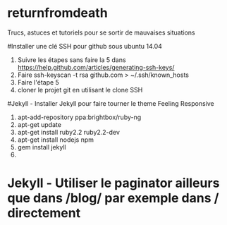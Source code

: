 # returnfromdeath
Trucs, astuces et tutoriels pour se sortir de mauvaises situations 

#Installer une clé SSH pour github sous ubuntu 14.04
1. Suivre les étapes sans faire la 5 dans https://help.github.com/articles/generating-ssh-keys/ 
2. Faire ssh-keyscan -t rsa github.com > ~/.ssh/known_hosts
3. Faire l'étape 5
4. cloner le projet git en utilisant le clone SSH

#Jekyll - Installer Jekyll pour faire tourner le theme Feeling Responsive
1. apt-add-repository ppa:brightbox/ruby-ng
2. apt-get update
3. apt-get install ruby2.2 ruby2.2-dev
4. apt-get install nodejs npm
5. gem install jekyll
6. 


# Jekyll - Utiliser le paginator ailleurs que dans /blog/ par exemple dans / directement

